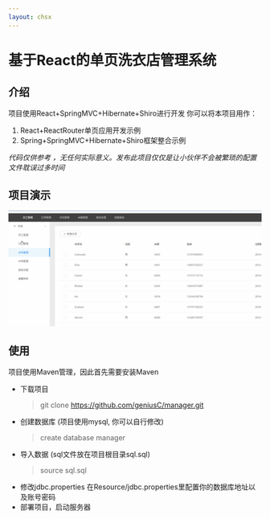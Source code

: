 ```yaml
---
layout: chsx
---
```

基于React的单页洗衣店管理系统
====

介绍
-------

项目使用React+SpringMVC+Hibernate+Shiro进行开发
你可以将本项目用作：

1. React+ReactRouter单页应用开发示例
2. Spring+SpringMVC+Hibernate+Shiro框架整合示例

*代码仅供参考 ，无任何实际意义。发布此项目仅仅是让小伙伴不会被繁琐的配置文件耽误过多时间*

项目演示
-------

![演示](../assets/image/sample.gif)

使用
-------

项目使用Maven管理，因此首先需要安装Maven
* 下载项目
    > git clone https://github.com/geniusC/manager.git
* 创建数据库 (项目使用mysql, 你可以自行修改)
    > create database manager
* 导入数据 (sql文件放在项目根目录sql.sql)
    > source sql.sql
* 修改jdbc.properties
    在Resource/jdbc.properties里配置你的数据库地址以及账号密码
* 部署项目，启动服务器

